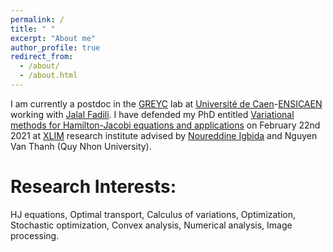 ```yaml
---
permalink: /
title: " "
excerpt: "About me"
author_profile: true
redirect_from: 
  - /about/
  - /about.html
---
```


I am currently a postdoc in the [GREYC](https://www.greyc.fr/) lab at [Université de Caen](https://www.unicaen.fr/)-[ENSICAEN](https://www.ensicaen.fr/) working with [Jalal Fadili](https://fadili.users.greyc.fr/).
I have defended my PhD entitled [Variational methods for Hamilton-Jacobi equations and applications](https://hal.archives-ouvertes.fr/tel-03161446) on February 22nd 2021 at [XLIM](https://www.xlim.fr/) research institute advised by [Noureddine Igbida](https://www.unilim.fr/pages_perso/noureddine.igbida/) and Nguyen Van Thanh (Quy Nhon University).

Research Interests:
======
HJ equations, Optimal transport, Calculus of variations, Optimization, Stochastic optimization, Convex analysis, Numerical analysis, Image processing.
